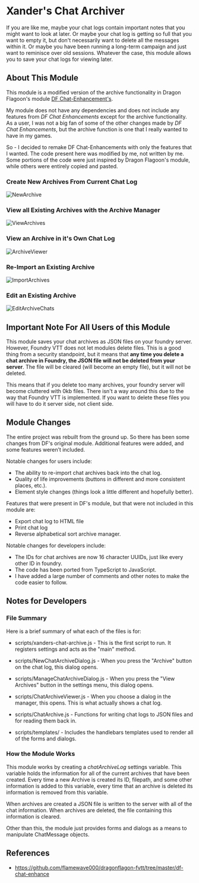 # Xander's Chat Archiver
If you are like me, maybe your chat logs contain important notes that you might want to look at later. Or maybe your chat log is getting so full that you want to empty it, but don't necessarily want to delete all the messages within it. Or maybe you have been running a long-term campaign and just want to reminisce over old sessions. Whatever the case, this module allows you to save your chat logs for viewing later.  

## About This Module
This module is a modified version of the archive functionality in Dragon Flagoon's module [DF Chat-Enhancement's](https://github.com/flamewave000/dragonflagon-fvtt/tree/master/df-chat-enhance).

My module does not have any dependencies and does not include any features from *DF Chat Enhancements* except for the archive functionality. As a user, I was not a big fan of some of the other changes made by *DF Chat Enhancements*, but the archive function is one that I really wanted to have in my games.

So - I decided to remake DF Chat-Enhancements with only the features that I wanted. The code present here was modified by me, not written by me. Some portions of the code were just inspired by Dragon Flagoon's module, while others were entirely copied and pasted.

### Create New Archives From Current Chat Log
![NewArchive](https://github.com/Xander-Carroll/xanders-chat-archive/assets/93937517/c4cf00e2-9864-4a3b-a944-1d04abf18d81)

### View all Existing Archives with the Archive Manager
![ViewArchives](https://github.com/Xander-Carroll/xanders-chat-archive/assets/93937517/1d046581-3288-42b2-bea7-0af405ef68a8)

### View an Archive in it's Own Chat Log
![ArchiveViewer](https://github.com/Xander-Carroll/xanders-chat-archive/assets/93937517/e9f62531-91bd-4dc7-b8f3-399a1219cfe0)

### Re-Import an Existing Archive
![ImportArchives](https://github.com/Xander-Carroll/xanders-chat-archive/assets/93937517/30615fed-dfdd-4e0f-813b-4898ec338e64)

### Edit an Existing Archive
![EditArchiveChats](https://github.com/Xander-Carroll/xanders-chat-archive/assets/93937517/3f01f4d1-552f-4d8f-a003-c15d88ba95fa)


## Important Note For All Users of this Module
This module saves your chat archives as JSON files on your foundry server. However, Foundry VTT does not let modules delete files. This is a good thing from a security standpoint, but it means that **any time you delete a chat archive in Foundry, the JSON file will not be deleted from your server**. The file will be cleared (will become an empty file), but it will not be deleted. 

This means that if you delete too many archives, your foundry server will become cluttered with 0kb files. There isn't a way around this due to the way that Foundry VTT is implemented. If you want to delete these files you will have to do it server side, not client side.



## Module Changes
The entire project was rebuilt from the ground up. So there has been some changes from DF's original module. Additional features were added, and some features weren’t included.

Notable changes for users include:
- The ability to re-import chat archives back into the chat log.
- Quality of life improvements (buttons in different and more consistent places, etc.).
- Element style changes (things look a little different and hopefully better).

Features that were present in DF's module, but that were not included in this module are:
- Export chat log to HTML file
- Print chat log
- Reverse alphabetical sort archive manager.

Notable changes for developers include:
- The IDs for chat archives are now 16 character UUIDs, just like every other ID in foundry.
- The code has been ported from TypeScript to JavaScript.
- I have added a large number of comments and other notes to make the code easier to follow.

## Notes for Developers
### File Summary
Here is a brief summary of what each of the files is for:
- scripts/xanders-chat-archive.js     - This is the first script to run. It registers settings and acts as the "main" method.
- scripts/NewChatArchiveDialog.js     - When you press the "Archive" button on the chat log, this dialog opens.
- scripts/ManageChatArchiveDialog.js  - When you press the "View Archives" button in the settings menu, this dialog opens.
- scripts/ChatArchiveViewer.js        - When you choose a dialog in the manager, this opens. This is what actually shows a chat log.
- scripts/ChatArchive.js              - Functions for writing chat logs to JSON files and for reading them back in.

- scripts/templates/                  - Includes the handlebars templates used to render all of the forms and dialogs.

### How the Module Works
This module works by creating a *chatArchiveLog* settings variable. This variable holds the information for all of the current archives that have been created. Every time a new Archive is created its ID, filepath, and some other information is added to this variable, every time that an archive is deleted its information is removed from this variable.

When archives are created a JSON file is written to the server with all of the chat information. When archives are deleted, the file containing this information is cleared.

Other than this, the module just provides forms and dialogs as a means to manipulate ChatMessage objects.

## References
- https://github.com/flamewave000/dragonflagon-fvtt/tree/master/df-chat-enhance
